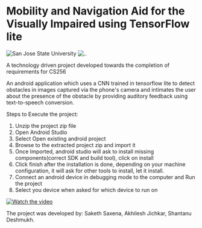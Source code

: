 # Mobility and Navigation Aid for the Visually Impaired using TensorFlow lite

![San Jose State University](https://i.imgur.com/cShW5MA.gif?1)
![..](https://i.imgur.com/QIGOoLy.png?1)

A technology driven project developed towards the completion of requirements for CS256

An android application which uses a CNN trained in tensorflow lite to detect obstacles in images captured via the phone's camera and intimates the user about the presence of the obstacle by providing auditory feedback using text-to-speech conversion. 

Steps to Execute the project:
  1. Unzip the project zip file
  2. Open Android Studio 
  3. Select Open existing android project
  4. Browse to the extracted project zip and import it
  5. Once Imported, android studio will ask to install missing components(correct SDK and build tool),  click on install
  6. Click finish after the installation is done, depending on your machine configuration, it will ask for other tools to install, let it install.
  7. Connect an android device in debugging mode to the computer and Run the project
  8. Select you device when asked for which device to run on




[![Watch the video](https://raw.github.com/GabLeRoux/WebMole/master/ressources/WebMole_Youtube_Video.png)](https://youtu.be/4q79qvWoYi8)

The project was developed by: 
  Saketh Saxena,
  Akhilesh Jichkar,
  Shantanu Deshmukh. 
